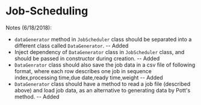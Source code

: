 # Job-Scheduling

Notes (6/18/2018):
* `dataGenerator` method in `JobScheduler` class should be separated into a different class called `DataGenerator`. -- Added
* Inject dependency of `DataGenerator` class in `JobScheduler` class, and should be passed in constructor during creation. -- Added
* `DataGenrator` class should also save the job data in a csv file of following format, where each row describes one job in sequence index,processing time,due date,ready time,weight -- Added
* `DataGenerator` class should have a method to read a job file (described above) and load job data, as an alternative to generating data by Pott's method. -- Added

